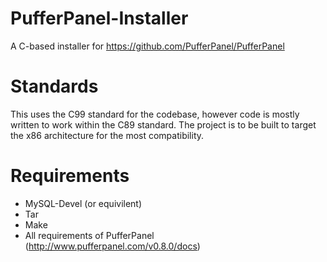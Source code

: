 # PufferPanel-Installer
A C-based installer for https://github.com/PufferPanel/PufferPanel

# Standards
This uses the C99 standard for the codebase, however code is mostly written to work within the C89 standard.
The project is to be built to target the x86 architecture for the most compatibility.

# Requirements

- MySQL-Devel (or equivilent)
- Tar
- Make
- All requirements of PufferPanel (http://www.pufferpanel.com/v0.8.0/docs)
